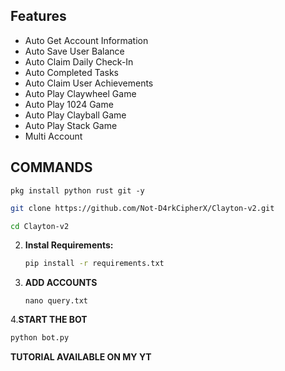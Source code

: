 ## Features

  - Auto Get Account Information
  - Auto Save User Balance
  - Auto Claim Daily Check-In
  - Auto Completed Tasks
  - Auto Claim User Achievements
  - Auto Play Claywheel Game
  - Auto Play 1024 Game
  - Auto Play Clayball Game
  - Auto Play Stack Game
  - Multi Account
    
## COMMANDS 
```
pkg install python rust git -y
```
   ```bash
   git clone https://github.com/Not-D4rkCipherX/Clayton-v2.git
   ```
   ```bash
   cd Clayton-v2
   ```

2. **Instal Requirements:**
   ```bash
   pip install -r requirements.txt
   ```
3. **ADD ACCOUNTS**
   ```
   nano query.txt
   ```
4.**START THE BOT**
```bash
python bot.py
```
**TUTORIAL AVAILABLE ON MY YT**
